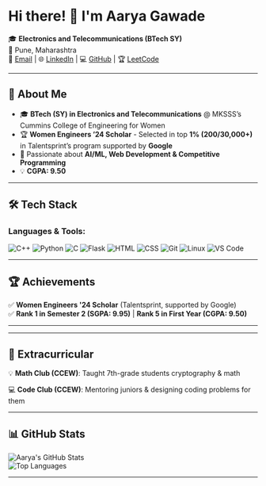 # Hi there! 👋 I'm Aarya Gawade

🎓 **Electronics and Telecommunications (BTech SY)**  
📍 Pune, Maharashtra  
📧 [Email](mailto:aaryagawade003@gmail.com) | 🌐 [LinkedIn](https://www.linkedin.com/in/aarya-gawade/) | 💻 [GitHub](https://github.com/aaryagawade30) | 🏆 [LeetCode](https://leetcode.com/u/rixivi_rain/)

---

## 🚀 About Me  
- 🎓 **BTech (SY) in Electronics and Telecommunications** @ MKSSS’s Cummins College of Engineering for Women  
- 🏆 **Women Engineers ’24 Scholar** - Selected in top **1% (200/30,000+)** in Talentsprint’s program supported by **Google**  
- 🎯 Passionate about **AI/ML, Web Development & Competitive Programming**  
- 💡 **CGPA: 9.50**  

---

## 🛠️ Tech Stack  
### **Languages & Tools:**  
![C++](https://img.shields.io/badge/C++-blue?style=for-the-badge&logo=cplusplus)  ![Python](https://img.shields.io/badge/Python-yellow?style=for-the-badge&logo=python)  ![C](https://img.shields.io/badge/C-lightgrey?style=for-the-badge&logo=c)  ![Flask](https://img.shields.io/badge/Flask-black?style=for-the-badge&logo=flask)  ![HTML](https://img.shields.io/badge/HTML-orange?style=for-the-badge&logo=html5)  ![CSS](https://img.shields.io/badge/CSS-blue?style=for-the-badge&logo=css3)  ![Git](https://img.shields.io/badge/Git-red?style=for-the-badge&logo=git)  ![Linux](https://img.shields.io/badge/Linux-black?style=for-the-badge&logo=linux)  ![VS Code](https://img.shields.io/badge/VSCode-blue?style=for-the-badge&logo=visualstudiocode)  

---

## 🏆 Achievements  
✅ **Women Engineers '24 Scholar** (Talentsprint, supported by Google)  
✅ **Rank 1 in Semester 2 (SGPA: 9.95)** | **Rank 5 in First Year (CGPA: 9.50)**  

---
<!--
## 📌 Projects  
### 🔹 [DepthResNet](https://gitlab.com/neural-netizens/polypnet)  
- 🏥 **AI-based polyp detection** API  
- 🧠 Uses **ResNet-50, KNN & PCA** for classification  
- 🌐 Built frontend & deployed via **Flask**  

### 🔹 [Connect4 AI](https://github.com/aaryagawade30/Connect-4)  
- 🎮 **Player vs AI game** using **Minimax Algorithm**  
- ⚡ Optimized with **Alpha Beta Pruning** for faster moves  

### 🔹 [Currency Converter](https://github.com/aaryagawade30/Currency_converter)  
- 💰 Supports **30+ currencies** via Euro Bank API  
- 🖥️ Built using **Tkinter & Pandas**  
-->
---

## 🌟 Extracurricular  
💡 **Math Club (CCEW)**: Taught 7th-grade students cryptography & math

💻 **Code Club (CCEW)**: Mentoring juniors & designing coding problems for them 

---

## 📊 GitHub Stats  
![Aarya's GitHub Stats](https://github-readme-stats.vercel.app/api?username=aaryagawade30&show_icons=true&theme=radical)  
![Top Languages](https://github-readme-stats.vercel.app/api/top-langs/?username=aaryagawade30&layout=compact&theme=radical)  

---
<!--
### **📫 Let's Connect!**  
📧 [Email](mailto:aaryagawade003@gmail.com) | 🌐 [LinkedIn](https://www.linkedin.com/in/aarya-gawade/) 
-->

